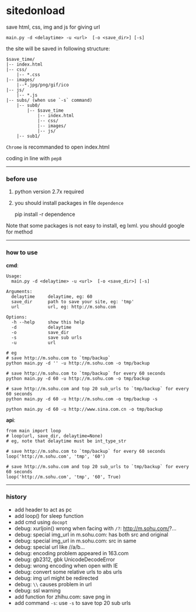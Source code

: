 # sitedonload
save html, css, img and js for giving url

	main.py -d <delaytime> -u <url>  [-o <save_dir>] [-s]

the site will be saved in following structure:

    $save_time/
    |-- index.html
    |-- css/
        |-- *.css
    |-- images/
        |--*.jpg/png/gif/ico
    |-- js/
        |-- *.js
	|-- subs/ (when use `-s` command)
		|-- sub0/
			|-- $save_time
			    |-- index.html
			    |-- css/
			    |-- images/
			    |-- js/
		|-- sub1/

`Chrome` is recommanded to open index.html

coding in line with `pep8`

----
### before use

1. python version 2.7x required

2. you should install packages in file `dependence`

    pip install -r dependence

Note that some packages is not easy to install, eg lxml.
you should google for method

----
### how to use

**cmd**:

	Usage:
	  main.py -d <delaytime> -u <url>  [-o <save_dir>] [-s]
	
	Arguments:
	  delaytime     delaytime, eg: 60
	  save_dir      path to save your site, eg: 'tmp'
	  url           url, eg: http://m.sohu.com
	
	Options:
	  -h --help     show this help
	  -d            delaytime
	  -o            save_dir
	  -s            save sub urls
	  -u            url

    # eg
	# save http://m.sohu.com to `tmp/backup`
    python main.py -d '' -u http://m.sohu.com -o tmp/backup

	# save http://m.sohu.com to `tmp/backup` for every 60 seconds
    python main.py -d 60 -u http://m.sohu.com -o tmp/backup

	# save http://m.sohu.com and top 20 sub_urls to `tmp/backup` for every 60 seconds
    python main.py -d 60 -u http://m.sohu.com -o tmp/backup -s

    python main.py -d 60 -u http://www.sina.com.cn -o tmp/backup


**api**:

    from main import loop
    # loop(url, save_dir, delaytime=None)
    # eg, note that delaytime must be int_type_str

	# save http://m.sohu.com to `tmp/backup` for every 60 seconds
    loop('http://m.sohu.com', 'tmp', '60')

	# save http://m.sohu.com and top 20 sub_urls to `tmp/backup` for every 60 seconds
    loop('http://m.sohu.com', 'tmp', '60', True)

----
### history

- add header to act as pc
- add loop() for sleep function 
- add cmd using `docopt`  
- debug: xurljoin() wrong when facing with `/?`: http://m.sohu.com/?...
- debug: special img_url in m.sohu.com: has both src and original 
- debug: special img_url in m.sohu.com: src in same
- debug: special url like //a/b...
- debug: encoding problem appeared in 163.com
- debug: gb2312, gbk UnicodeDecodeError
- debug: wrong encoding when open with IE
- debug: convert some relative urls to abs urls
- debug: img url might be redirected
- debug: `\\` causes problem in url
- debug: ssl warning
- add function for zhihu.com: save png in <link>
- add command `-s`: use `-s` to save top 20 sub urls